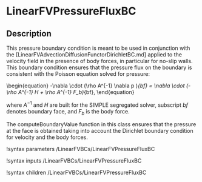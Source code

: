 # LinearFVPressureFluxBC

## Description

This pressure boundary condition is meant to be used in conjunction with the
 [LinearFVAdvectionDiffusionFunctorDirichletBC.md] applied to the velocity field in
the presence of body forces, in particular for no-slip walls.
This boundary condition ensures that the pressure flux on the boundary is
consistent with the Poisson equation solved for pressure:

\begin{equation}
-\nabla \cdot (\rho A^{-1} \nabla p )_{bf} = \nabla \cdot (-\rho A^{-1} H + \rho A^{-1} F_b)_{bf},
\end{equation}

where $A^{-1}$ and $H$ are built for the SIMPLE segregated solver, subscript $bf$ denotes boundary face,
and $F_b$ is the body force.

The computeBoundaryValue function in this class ensures that the pressure at the face is obtained
taking into account the Dirichlet boundary condition for velocity and the body forces.

!syntax parameters /LinearFVBCs/LinearFVPressureFluxBC

!syntax inputs /LinearFVBCs/LinearFVPressureFluxBC

!syntax children /LinearFVBCs/LinearFVPressureFluxBC
